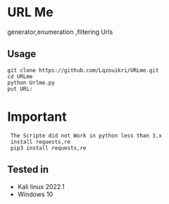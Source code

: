 
# URL Me

generator,enumeration ,filtering Urls

## Usage 
```
git clone https://github.com/Lqzouikri/URLme.git
cd URLme
python Urlme.py 
put URL:
 ```
# Important
```
 The Scripte did not Work in python less than 3.x 
 install requests,re
 pip3 install requests,re  
```

## Tested in


- Kali linux 2022.1
- Windows 10



